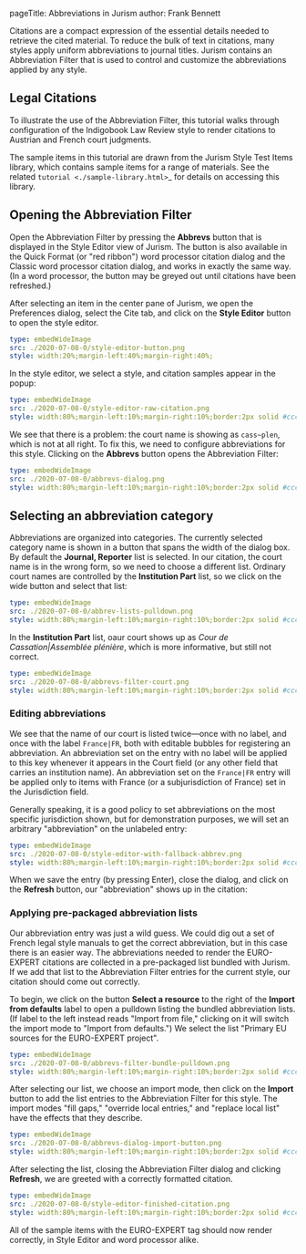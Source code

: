 pageTitle: Abbreviations in Jurism
author: Frank Bennett

Citations are a compact expression of the essential details needed to
retrieve the cited material. To reduce the bulk of text in citations,
many styles apply uniform abbreviations to journal titles. Jurism
contains an Abbreviation Filter that is used to control and customize
the abbreviations applied by any style.

## Legal Citations

To illustrate the use of the Abbreviation Filter, this tutorial walks
through configuration of the Indigobook Law Review style to render
citations to Austrian and French court judgments.

The sample items in this tutorial are drawn from the Jurism Style Test
Items library, which contains sample items for a range of
materials. See the related `tutorial <./sample-library.html>`_ for
details on accessing this library.

## Opening the Abbreviation Filter

Open the Abbreviation Filter by pressing the **Abbrevs** button that
is displayed in the Style Editor view of Jurism. The button is also
available in the Quick Format (or "red ribbon") word processor
citation dialog and the Classic word processor citation dialog, and
works in exactly the same way. (In a word processor, the button may be
greyed out until citations have been refreshed.)

After selecting an item in the center pane of Jurism, we open the
Preferences dialog, select the Cite tab, and click on the **Style
Editor** button to open the style editor.

``` yaml
type: embedWideImage
src: ./2020-07-08-0/style-editor-button.png
style: width:20%;margin-left:40%;margin-right:40%;
```

In the style editor, we select a style, and citation samples appear
in the popup:

``` yaml
type: embedWideImage
src: ./2020-07-08-0/style-editor-raw-citation.png
style: width:80%;margin-left:10%;margin-right:10%;border:2px solid #ccc;padding:0.5rem;border-radius:3em 3em 0 0;
```

We see that there is a problem: the court name is showing as
``cass~plen``, which is not at all right. To fix this, we need to
configure abbreviations for this style. Clicking on the **Abbrevs**
button opens the Abbreviation Filter:

``` yaml
type: embedWideImage
src: ./2020-07-08-0/abbrevs-dialog.png
style: width:80%;margin-left:10%;margin-right:10%;border:2px solid #ccc;padding:0.5rem;border-radius:3em 3em 0 0;
```

## Selecting an abbreviation category

Abbreviations are organized into categories. The currently selected
category name is shown in a button that spans the width of the
dialog box. By default the **Journal, Reporter** list is selected.
In our citation, the court name is in the wrong form, so we need to
choose a different list. Ordinary court names are controlled by
the **Institution Part** list, so we click on the wide button and
select that list:

``` yaml
type: embedWideImage
src: ./2020-07-08-0/abbrev-lists-pulldown.png
style: width:80%;margin-left:10%;margin-right:10%;border:2px solid #ccc;padding:0.5rem;border-radius:3em 3em 0 0;
```
           
In the **Institution Part** list, oaur court shows up as *Cour de
Cassation|Assemblée plénière*, which is more informative, but still
not correct.

``` yaml
type: embedWideImage
src: ./2020-07-08-0/abbrevs-filter-court.png
style: width:80%;margin-left:10%;margin-right:10%;border:2px solid #ccc;padding:0.5rem;border-radius:3em 3em 0 0;
```
           
### Editing abbreviations

We see that the name of our court is listed twice—once with no label,
and once with the label ``France|FR``, both with editable bubbles for
registering an abbreviation. An abbreviation set on the entry with no
label will be applied to this key whenever it appears in the Court
field (or any other field that carries an institution name). An
abbreviation set on the ``France|FR`` entry will be applied only to
items with France (or a subjurisdiction of France) set in the
Jurisdiction field.

Generally speaking, it is a good policy to set abbreviations on the
most specific jurisdiction shown, but for demonstration purposes,
we will set an arbitrary "abbreviation" on the unlabeled entry:

``` yaml
type: embedWideImage
src: ./2020-07-08-0/style-editor-with-fallback-abbrev.png
style: width:80%;margin-left:10%;margin-right:10%;border:2px solid #ccc;padding:0.5rem;border-radius:3em 3em 0 0;
```
           
When we save the entry (by pressing Enter), close the dialog, and
click on the **Refresh** button, our "abbreviation" shows up in the
citation:

### Applying pre-packaged abbreviation lists

Our abbreviation entry was just a wild guess. We could dig out a set
of French legal style manuals to get the correct abbreviation, but in
this case there is an easier way. The abbreviations needed to render
the EURO-EXPERT citations are collected in a pre-packaged list bundled
with Jurism. If we add that list to the Abbreviation Filter entries
for the current style, our citation should come out correctly.

To begin, we click on the button **Select a resource** to the right of
the **Import from defaults** label to open a pulldown listing the
bundled abbreviation lists. (If label to the left instead reads
"Import from file," clicking on it will switch the import mode to
"Import from defaults.") We select the list "Primary EU sources
for the EURO-EXPERT project".

``` yaml
type: embedWideImage
src: ./2020-07-08-0/abbrevs-filter-bundle-pulldown.png
style: width:80%;margin-left:10%;margin-right:10%;border:2px solid #ccc;padding:0.5rem;border-radius:3em 3em 0 0;
```
           
After selecting our list, we choose an import mode, then click on the
**Import** button to add the list entries to the Abbreviation Filter
for this style. The import modes "fill gaps," "override local entries,"
and "replace local list" have the effects that they describe.
            
``` yaml
type: embedWideImage
src: ./2020-07-08-0/abbrevs-dialog-import-button.png
style: width:80%;margin-left:10%;margin-right:10%;border:2px solid #ccc;padding:0.5rem;border-radius:3em 3em 0 0;
```
           
After selecting the list, closing the Abbreviation Filter dialog and
clicking **Refresh**, we are greeted with a correctly formatted
citation.

            
``` yaml
type: embedWideImage
src: ./2020-07-08-0/style-editor-finished-citation.png
style: width:80%;margin-left:10%;margin-right:10%;border:2px solid #ccc;padding:0.5rem;border-radius:3em 3em 0 0;
```
           
All of the sample items with the EURO-EXPERT tag should now render
correctly, in Style Editor and word processor alike.

